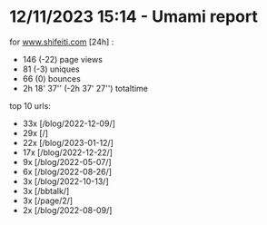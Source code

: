 # 12/11/2023 15:14 - Umami report
for www.shifeiti.com [24h] :

 - 146 (-22) page views
 - 81 (-3) uniques
 - 66 (0) bounces
 - 2h 18' 37'' (-2h 37' 27'') totaltime


top 10 urls:
 - 33x [/blog/2022-12-09/]
 - 29x [/]
 - 22x [/blog/2023-01-12/]
 - 17x [/blog/2022-12-22/]
 - 9x [/blog/2022-05-07/]
 - 6x [/blog/2022-08-26/]
 - 3x [/blog/2022-10-13/]
 - 3x [/bbtalk/]
 - 3x [/page/2/]
 - 2x [/blog/2022-08-09/]


